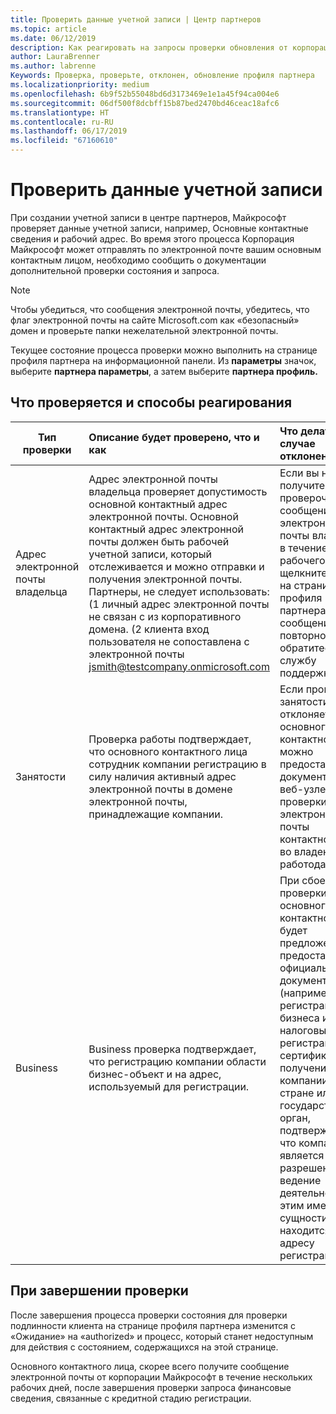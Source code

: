 ```yaml
---
title: Проверить данные учетной записи | Центр партнеров
ms.topic: article
ms.date: 06/12/2019
description: Как реагировать на запросы проверки обновления от корпорации Майкрософт
author: LauraBrenner
ms.author: labrenne
Keywords: Проверка, проверьте, отклонен, обновление профиля партнера
ms.localizationpriority: medium
ms.openlocfilehash: 6b9f52b55048bd6d3173469e1e1a45f94ca004e6
ms.sourcegitcommit: 06df500f8dcbff15b87bed2470bd46ceac18afc6
ms.translationtype: HT
ms.contentlocale: ru-RU
ms.lasthandoff: 06/17/2019
ms.locfileid: "67160610"
---
```

# <a name="verify-your-account-information"></a>Проверить данные учетной записи

При создании учетной записи в центре партнеров, Майкрософт проверяет данные учетной записи, например, Основные контактные сведения и рабочий адрес. Во время этого процесса Корпорация Майкрософт может отправлять по электронной почте вашим основным контактным лицом, необходимо сообщить о документации дополнительной проверки состояния и запроса. 

>[!Note]
>Чтобы убедиться, что сообщения электронной почты, убедитесь, что флаг электронной почты на сайте Microsoft.com как «безопасный» домен и проверьте папки нежелательной электронной почты.

Текущее состояние процесса проверки можно выполнить на странице профиля партнера на информационной панели. Из **параметры** значок, выберите **партнера параметры**, а затем выберите **партнера профиль.**

## <a name="what-is-verified-and-how-to-respond"></a>Что проверяется и способы реагирования

|**Тип проверки**   |**Описание будет проверено, что и как**   |**Что делать в случае отклонения**   |
|----------------------------|:-----------------------------------|:--------------------------------------|
|Адрес электронной почты владельца   |Адрес электронной почты владельца проверяет допустимость основной контактный адрес электронной почты.  Основной контактный адрес электронной почты должен быть рабочей учетной записи, который отслеживается и можно отправки и получения электронной почты.  Партнеры, не следует использовать: (1 личный адрес электронной почты не связан с из корпоративного домена. (2 клиента вход пользователя не сопоставлена с электронной почты jsmith@testcompany.onmicrosoft.com   |Если вы не получите проверочное сообщение электронной почты владельца в течение одного рабочего дня, щелкните ссылку на странице профиля партнера, чтобы сообщение повторно, или обратитесь в службу поддержки.|
|Занятости |Проверка работы подтверждает, что основного контактного лица сотрудник компании регистрацию в силу наличия активный адрес электронной почты в домене электронной почты, принадлежащие компании.|Если проверка занятости отклоняется, основного контактного лица можно предоставить документации или веб-узле проверки домена электронной почты контактного лица во владении работодателя.|
|Business   |Business проверка подтверждает, что регистрацию компании области бизнес-объект и на адрес, используемый для регистрации.|При сбое проверки бизнес основного контактного лица будет предложено предоставить официальной документации (например, регистрация бизнеса или налоговых регистрации сертификатов или получения) из компании родной стране или государственный орган, подтверждающее, что компания является разрешение на ведение деятельности под этим именем сущности и находится по адресу регистрации.|

## <a name="when-verification-concludes"></a>При завершении проверки

После завершения процесса проверки состояния для проверки подлинности клиента на странице профиля партнера изменится с «Ожидание» на «authorized» и процесс, который станет недоступным для действия с состоянием, содержащихся на этой странице.

Основного контактного лица, скорее всего получите сообщение электронной почты от корпорации Майкрософт в течение нескольких рабочих дней, после завершения проверки запроса финансовые сведения, связанные с кредитной стадию регистрации.